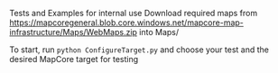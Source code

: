 Tests and Examples for internal use
Download required maps from https://mapcoregeneral.blob.core.windows.net/mapcore-map-infrastructure/Maps/WebMaps.zip into Maps/

To start, run `python ConfigureTarget.py` and choose your test and the desired MapCore target for testing